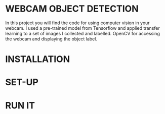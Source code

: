# WEBCAM OBJECT DETECTION 
In this project you will find the code for using computer vision in your webcam. I used a pre-trained model from Tensorflow and applied transfer learning to a set of images I collected and labelled. OpenCV for accessing the webcam and displaying the object label.  

# INSTALLATION 


# SET-UP


# RUN IT


